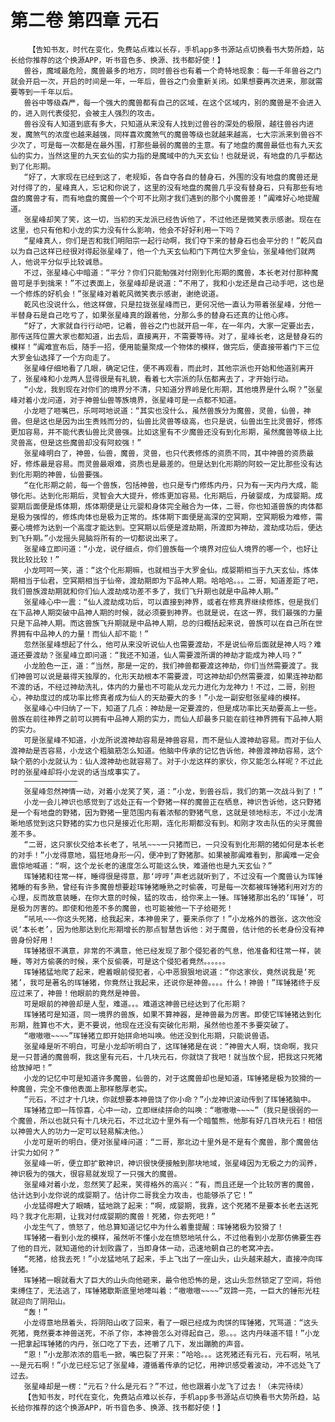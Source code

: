 # 第二卷 第四章 元石
        【告知书友，时代在变化，免费站点难以长存，手机app多书源站点切换看书大势所趋，站长给你推荐的这个换源APP，听书音色多、换源、找书都好使！】
       兽谷，魔域最危险，魔兽最多的地方，同时兽谷也有着一个奇特地现象：每一千年兽谷之门就会开启一次，开启的时间是一年，一年后，兽谷之门会重新关闭。如果想要再次进来，那就需要等到一千年以后。
       兽谷中等级森严，每一个强大的魔兽都有自己的区域，在这个区域内，别的魔兽是不会进入的，进入则代表侵犯，会被主人强烈的攻击。
       兽谷没有人知道到底有多大，只知道从来没有人找到过兽谷的深处的极限，越往兽谷内进发，魔煞气的浓度也越来越强，同样喜欢魔煞气的魔兽等级也就越来越高，七大宗派来到兽谷不少次了，可是每一次都是在最外围，打那些最弱的魔兽的主意。有了地盘的魔兽最低也有九天玄仙的实力，当然这里的九天玄仙的实力指的是魔域中的九天玄仙！也就是说，有地盘的几乎都达到了化形期。
       “好了，大家现在已经到这了，老规矩，各自夺各自的替身石，外围的没有地盘的魔兽还是对付得了的，星峰真人，忘记和你说了，这里的没有地盘的魔兽几乎没有替身石，只有那些有地盘的魔兽才有，而有地盘的魔兽一个个可不比刚才我们遇到的那个小魔兽差！”阗难好心地提醒道。
       张星峰却笑了笑，这一切，当初的天龙派已经告诉他了，不过他还是微笑表示感谢。现在在这里，也只有他和小龙的实力没有什么影响，他会不好好利用一下吗？
       “星峰真人，你们是否和我们明阳宗一起行动啊，我们夺下来的替身石也会平分的！”乾风自以为自己这样已经很对得起张星峰了，他一个九天玄仙和门下两位大罗金仙，张星峰他们就两人，他说平分似乎比较诚恳。
       不过，张星峰心中暗道：“平分？你们只能勉强对付刚到化形期的魔兽，本长老对付那种魔兽可是手到擒来！”不过表面上，张星峰却是说道：“不用了，我和小龙还是自己动手吧，这也是一个修炼的好机会！”张星峰对着乾风微笑表示感谢，谢绝说道。
       乾风也没说什么，他这样做，只是拉拢张星峰而已，更何况他一直认为带着张星峰，分他一半替身石是自己吃亏了，如果张星峰真的跟着他，分那么多的替身石还真的让他心疼。
       “好了，大家就自行行动吧，记着，兽谷之门也就开启一年，在一年内，大家一定要出去，那传送阵位置大家也都知道，出去后，直接离开，不需要等待。对了，星峰长老，这是替身石的模样！”阗难宣布后，随手一招，便用能量聚成一个物体的模样，做完后，便直接带着门下三位大罗金仙选择了一个方向走了。
       张星峰仔细地看了几眼，确定记住，便不再观看，而此时，其他宗派也开始和他道别离开了，张星峰和小龙两人显得很是有礼貌，看着七大宗派的队伍都离去了，才开始行动。
       “小龙，我到现在对你们的境界分不清，只知道分界岭是化形期，其他境界是什么啊？”张星峰对着小龙问道，对于神兽仙兽等族境界，张星峰可是一点都不知道。
       小龙咂了咂嘴巴，乐呵呵地说道：“其实也没什么，虽然兽族分为魔兽，灵兽，仙兽，神兽。但是这也是因为出生贵贱而分的，仙兽比灵兽等级高，也只是说，仙兽出生比灵兽好，修炼更加容易，并不能代表仙兽比灵兽强。比如这里有不少魔兽还没有到化形期，虽然魔兽等级上比灵兽高，但是这些魔兽却没有阿蛟强！”
       张星峰明白了，神兽，仙兽，魔兽，灵兽，也只代表修炼的资质不同，其中神兽的资质最好，修炼最是容易。而灵兽最艰难，资质也是最差的。但是达到化形期的阿蛟一定比那些没有达到化形期的神兽，仙兽要强。
       “在化形期之前，每一个兽族，包括神兽，也只是专门修炼内丹，只为有一天内丹大成，能够化形。达到化形期后，灵智会大大提升，修炼更加容易。化形期后，丹破婴成，为成婴期。成婴期后面便是炼体期，炼体期便是让元婴和身体完全融合为一体，二哥，你也知道兽族的肉体都是极为强悍的，修炼肉体也是极为正常的。炼体期下面便是高深的空冥期，空冥期极为难修，需要心境修为达到一个高度才能达到。空冥期以后便是渡劫期，所渡即为神劫，渡劫成功后，便达到飞升期。”小龙摇头晃脑将所有的一切都说出来了。
       张星峰立即问道：“小龙，说仔细点，你们兽族每一个境界对应仙人境界的哪一个，也好让我比较比较！”
       小龙呵呵一笑，道：“这个化形期嘛，也就相当于大罗金仙。成婴期相当于九天玄仙，炼体期相当于仙君，空冥期相当于仙帝，渡劫期即为下品神人期。哈哈哈。。。二哥，知道差距了吧，我们兽族渡劫期就和你们仙人渡劫成功差不多了，我们飞升期也就是中品神人期。”
       张星峰心中一震：“仙人渡劫成功后，可以直接到神界，或者在修真界继续修炼，但是我们在下品神人期突破中品神人期的时候，就必须要到神界。也就是说，在这一界，我们最强的力量只是下品神人期。而这兽族飞升期就是中品神人期，总的归概括起来说，兽族可以在自己所在世界拥有中品神人的力量！而仙人却不能！”
       忽然张星峰想起了什么，他可从来没听说仙人也需要渡劫，不是说仙帝后面就是神人吗？难道还要渡劫？张星峰立即问道：“我还不知道，仙人需要渡所谓的神劫才能成为神人吗？”
       小龙脸色一正，道：“当然，那是一定的，我们神兽都要渡这神劫，你们当然需要渡了。我们神兽可以说是最得天独厚的，化形天劫根本不需要渡，可这神劫却仍然需要渡，如果连神劫都不渡的话，不经过神劫洗礼，体内的力量也不可能从龙元力进化为龙神力！不过，二哥，别担心，神劫度过的成功率比修真者成为仙人的天劫要大的多！”小龙一副安慰张星峰的模样。
       张星峰心中归纳了一下，知道了几点：神劫是一定要渡的，但是成功率比天劫要高上一些。兽族在前往神界之前可以拥有中品神人期的实力，而仙人却最多只能在前往神界拥有下品神人期的实力。
       可是张星峰不知道，小龙所说渡神劫容易是神兽容易，而不是仙人渡神劫容易。而对于仙人渡神劫是否容易，小龙这个粗脑筋怎么知道。他脑中传承的记忆告诉他，神兽渡神劫容易，这个缺个筋的小龙就认为：仙人渡神劫也就容易了。对于小龙这样的家伙，你又能怎么样呢？不过此时的张星峰却将小龙说的话当成事实了。
       ————————————
       张星峰忽然神情一动，对着小龙笑了笑，道：“小龙，到兽谷后，我们的第一次战斗到了！”
       小龙一会儿神识也感觉到了远处正有一个野猪一样的魔兽正在栖息，神识告诉他，这只野猪是一个有地盘的野猪，因为野猪一里范围内有着浓郁的野猪气息，这就是领地标志，不过小龙清晰地感觉到这只野猪的实力也只是接近化形期，连化形期都没有到。和刚才攻击队伍的尖牙魔兽差不多。
       “二哥，这只家伙交给本长老了，吼吼~~~一只猪而已，一只没有到化形期的猪如何是本长老的对手！”小龙得意地，猖狂地身形一闪，便冲到了野猪那。如果被那阗难看到，那阗难一定会震惊地喊道：“啊，这个龙长老的速度怎么可能这么快，难道他也是九天玄仙？”
       珲锤猪和往常一样，睡得很是得意，那‘哼哼’声老远就听到了，不过没有一个魔兽认为珲锤猪睡的有多熟，曾经有许多魔兽想要趁珲锤猪睡熟之时偷袭，可是每一次都被珲锤猪利用对方的心理，反而故意装睡，在你大意的时候，猛的攻击，给你来上一锤。珲锤猪那出名的‘珲锤’，可是极为厉害的。即使和他差不多的魔兽，也可能被他一下子给砸死！
       “吼吼~~~你这头死猪，给我起来，本神兽来了，要来杀你了！”小龙格外的嚣张，这次他没说‘本长老’，因为他那达到化形期增长的那点智慧告诉他：对于魔兽，估计他的长老身份没有神兽身份好用！
       珲锤猪很不满意，非常的不满意，他已经发现了那个侵犯者的气息，他准备和往常一样，装睡，等对方偷袭的时候，来个反偷袭，可是这个侵犯者竟然。。。。。。
       珲锤猪猛地爬了起来，瞪着眼前侵犯者，心中恶狠狠地说道：“你这家伙，竟然说我是‘死猪’，我可是著名的珲锤猪，你竟然让我起来，还说你是神兽。。。。什么！神兽！”珲锤猪终于反应过来了，神兽！他眼前的竟然是神兽。
       可是眼前的神兽却是人型，难道。。。难道这神兽已经达到了化形期？
       珲锤猪可是知道，同一境界的兽族，如果不算神器，是神兽最为厉害。即使它珲锤猪达到化形期，胜算也不大，更不要说，他现在还没有突破化形期，虽然他也差不多要突破了。
       “嗷嗷嗷~~~~”珲锤猪立即开始拼命地叫唤。他还没到化形期，只能说兽语。
       张星峰是听不明白，可是小龙却听明白了，这珲锤猪是在说：“神兽大人啊，饶命啊，我只是一只普通的魔兽啊，我这里有元石，十几块元石，你就饶了我吧！就当放个屁，把我这只死猪给放掉吧！”
       小龙的记忆中可是知道许多魔兽，仙兽的，对于这魔兽却也是知道，珲锤猪是极为狡猾的一种魔兽，完全不像他表面上那样憨厚老实。
       “元石，不过才十几块，你就想要本神兽饶了你小命？”小龙神识波动传到了珲锤猪脑中。
       珲锤猪立即一阵惊喜，心中一动，立即继续拼命的叫唤：“嗷嗷嗷~~~~”（我只是很弱的一个魔兽，所以也就只有十几块元石，不过北边十里外有一个暗螫熊，他那有好几百块元石！相信以神兽大人的功力一定可以轻易解决他。）
       小龙可是听的明白，便对张星峰问道：“二哥，那北边十里外是不是有个魔兽，那个魔兽估计实力如何？”
       张星峰一听，便立即扩散神识，神识很快便接触到那块地域，张星峰因为无极之力的润养，神识极为的强大，很容易就发现了一只强大的魔兽。
       张星峰对着小龙，忽然笑了起来，笑得格外的高兴：“有，而且还是一个比较厉害的魔兽，估计达到小龙你说的成婴期了。估计你二哥我全力攻击，也能够杀了它！”
       小龙猛得瞪大了眼睛，猛地跳了起来：“啊，成婴期，我靠，这个死猪不是要本长老去送死吗？我才化形期，让我对付成婴期的魔兽！死猪，你去死吧！”
       小龙生气了，愤怒了，他总算知道记忆中为什么着重提醒：珲锤猪极为狡猾了！
       珲锤猪一看到小龙的模样，虽然听不懂小龙在愤怒地吼什么，不过他看到小龙那仿佛要生吞了他的目光，就知道他的计划败露了，当即身体一动，迅速地朝自己的老窝冲去。
       “死猪，给我去死！”小龙猛地吼了起来，手上飞出了一座山头，山头越来越大，直接冲向珲锤猪。
       珲锤猪一眼就看大了巨大的山头向他砸来，最令他恐怖的是，这山头忽然锁定了空间，将他束缚住了，无法逃了，珲锤猪歇斯底里地嚎叫着：“嗷嗷嗷~~~~”双蹄一亮，一巨大的锤形光柱就迎向了阴阳山。
       “轰！”
       小龙得意地昂着头，将阴阳山收了回来，看了一眼已经成为肉饼的珲锤猪，咒骂道：“这头死猪，竟然要本神兽送死，不杀了你，本神兽怎么对得起自己，恩。。。这内丹味道不错！”小龙一把拿起珲锤猪的内丹，张口吃了下去，还嚼了几下，发出蹦脆的声音。
       “恩！”小龙那浓浓的眉毛一掀，嘴巴裂了开来：“哈哈。。。这死猪还有元石，元石啊，吼吼~~是元石啊！”小龙已经忘记了张星峰，遵循着传承的记忆，用神识感受着波动，冲不远处飞了过去。
       张星峰却是一楞：“元石？什么是元石？”不过，他也跟着小龙飞了过去！（未完待续）
       【告知书友，时代在变化，免费站点难以长存，手机app多书源站点切换看书大势所趋，站长给你推荐的这个换源APP，听书音色多、换源、找书都好使！】